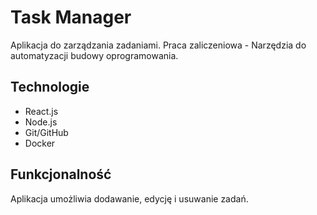 # Task Manager

Aplikacja do zarządzania zadaniami.
Praca zaliczeniowa - Narzędzia do automatyzacji budowy oprogramowania.

## Technologie
- React.js
- Node.js
- Git/GitHub
- Docker

## Funkcjonalność
Aplikacja umożliwia dodawanie, edycję i usuwanie zadań.

